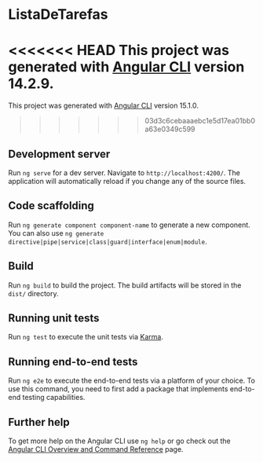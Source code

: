 # ListaDeTarefas

<<<<<<< HEAD
This project was generated with [Angular CLI](https://github.com/angular/angular-cli) version 14.2.9.
=======
This project was generated with [Angular CLI](https://github.com/angular/angular-cli) version 15.1.0.
>>>>>>> 03d3c6cebaaaebc1e5d17ea01bb0a63e0349c599

## Development server

Run `ng serve` for a dev server. Navigate to `http://localhost:4200/`. The application will automatically reload if you change any of the source files.

## Code scaffolding

Run `ng generate component component-name` to generate a new component. You can also use `ng generate directive|pipe|service|class|guard|interface|enum|module`.

## Build

Run `ng build` to build the project. The build artifacts will be stored in the `dist/` directory.

## Running unit tests

Run `ng test` to execute the unit tests via [Karma](https://karma-runner.github.io).

## Running end-to-end tests

Run `ng e2e` to execute the end-to-end tests via a platform of your choice. To use this command, you need to first add a package that implements end-to-end testing capabilities.

## Further help

To get more help on the Angular CLI use `ng help` or go check out the [Angular CLI Overview and Command Reference](https://angular.io/cli) page.
